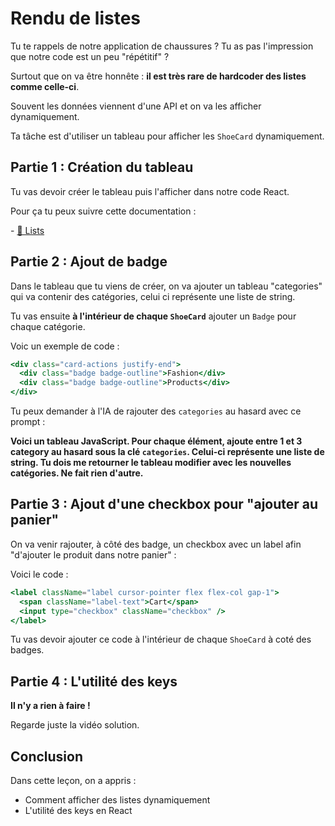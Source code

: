 # Rendu de listes

Tu te rappels de notre application de chaussures ? Tu as pas l'impression que notre code est un peu "répétitif" ?

Surtout que on va être honnête : **il est très rare de hardcoder des listes comme celle-ci**.

Souvent les données viennent d'une API et on va les afficher dynamiquement.

Ta tâche est d'utiliser un tableau pour afficher les `ShoeCard` dynamiquement.

## Partie 1 : Création du tableau

Tu vas devoir créer le tableau puis l'afficher dans notre code React.

Pour ça tu peux suivre cette documentation :

- [📖 Lists](https://react.dev/learn/rendering-lists)

## Partie 2 : Ajout de badge

Dans le tableau que tu viens de créer, on va ajouter un tableau "categories" qui va contenir des catégories, celui ci représente une liste de string.

Tu vas ensuite **à l'intérieur de chaque `ShoeCard`** ajouter un `Badge` pour chaque catégorie.

Voic un exemple de code :

```jsx
<div class="card-actions justify-end">
  <div class="badge badge-outline">Fashion</div>
  <div class="badge badge-outline">Products</div>
</div>
```

Tu peux demander à l'IA de rajouter des `categories` au hasard avec ce prompt :

**Voici un tableau JavaScript. Pour chaque élément, ajoute entre 1 et 3 category au hasard sous la clé `categories`. Celui-ci représente une liste de string. Tu dois me retourner le tableau modifier avec les nouvelles catégories. Ne fait rien d'autre.**

## Partie 3 : Ajout d'une checkbox pour "ajouter au panier"

On va venir rajouter, à côté des badge, un checkbox avec un label afin "d'ajouter le produit dans notre panier" :

Voici le code :

```jsx
<label className="label cursor-pointer flex flex-col gap-1">
  <span className="label-text">Cart</span>
  <input type="checkbox" className="checkbox" />
</label>
```

Tu vas devoir ajouter ce code à l'intérieur de chaque `ShoeCard` à coté des badges.

## Partie 4 : L'utilité des keys

**Il n'y a rien à faire !**

Regarde juste la vidéo solution.

## Conclusion

Dans cette leçon, on a appris :

- Comment afficher des listes dynamiquement
- L'utilité des keys en React
